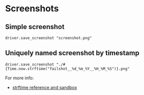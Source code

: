# Screenshots

## Simple screenshot

`driver.save_screenshot "screenshot.png"`

## Uniquely named screenshot by timestamp

`driver.save_screenshot "./#{Time.now.strftime("failshot__%d_%m_%Y__%H_%M_%S")}.png"`

For more info:
+ [strftime reference and sandbox](http://strfti.me/)
